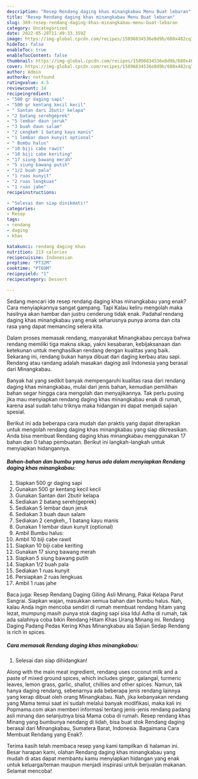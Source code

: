 ```yaml
---
description: "Resep Rendang daging khas minangkabau Menu Buat lebaran"
title: "Resep Rendang daging khas minangkabau Menu Buat lebaran"
slug: 369-resep-rendang-daging-khas-minangkabau-menu-buat-lebaran
category: Uncategorized
date: 2022-05-28T11:49:33.359Z
image: https://img-global.cpcdn.com/recipes/15896834536e8d9b/680x482cq70/rendang-daging-khas-minangkabau-foto-resep-utama.jpg
hideToc: false
enableToc: true
enableTocContent: false
thumbnail: https://img-global.cpcdn.com/recipes/15896834536e8d9b/680x482cq70/rendang-daging-khas-minangkabau-foto-resep-utama.jpg
cover: https://img-global.cpcdn.com/recipes/15896834536e8d9b/680x482cq70/rendang-daging-khas-minangkabau-foto-resep-utama.jpg
author: Admin
authorAv: notfound
ratingvalue: 4.5
reviewcount: 14
recipeingredient:
- "500 gr daging sapi"
- "500 gr kentang kecil kecil"
- " Santan dari 2butir kelapa"
- "2 batang serehgeprek"
- "5 lembar daun jeruk"
- "3 buah daun salam"
- "2 cengkeh 1 batang kayu manis"
- "1 lembar daun kunyit optional"
- " Bumbu halus"
- "10 biji cabe rawit"
- "10 biji cabe keriting"
- "17 siung bawang merah"
- "5 siung bawang putih"
- "1/2 buah pala"
- "1 ruas kunyit"
- "2 ruas lengkuas"
- "1 ruas jahe"
recipeinstructions:

- "Selesai dan siap dinikmati!"
categories:
- Resep
tags:
- rendang
- daging
- khas

katakunci: rendang daging khas 
nutrition: 213 calories
recipecuisine: Indonesian
preptime: "PT32M"
cooktime: "PT60M"
recipeyield: "1"
recipecategory: Dessert

---
```



Sedang mencari ide resep rendang daging khas minangkabau yang enak? Cara menyiapkannya sangat gampang. Tapi Kalau keliru mengolah maka hasilnya akan hambar dan justru cenderung tidak enak. Padahal rendang daging khas minangkabau yang enak seharusnya punya aroma dan cita rasa yang dapat memancing selera kita.


Dalam proses memasak rendang, masyarakat Minangkabau percaya bahwa rendang memiliki tiga makna sikap, yakni kesabaran, kebijaksanaan dan ketekunan untuk menghasilkan rendang dengan kualitas yang baik. Sekarang ini, rendang bukan hanya dibuat dari daging kerbau atau sapi. Rendang atau randang adalah masakan daging asli Indonesia yang berasal dari Minangkabau.

Banyak hal yang sedikit banyak mempengaruhi kualitas rasa dari rendang daging khas minangkabau, mulai dari jenis bahan, kemudian pemilihan bahan segar hingga cara mengolah dan menyajikannya. Tak perlu pusing jika mau menyiapkan rendang daging khas minangkabau enak di rumah, karena asal sudah tahu triknya maka hidangan ini dapat menjadi sajian spesial.


Berikut ini ada beberapa cara mudah dan praktis yang dapat diterapkan untuk mengolah rendang daging khas minangkabau yang siap dikreasikan. Anda bisa membuat Rendang daging khas minangkabau menggunakan 17 bahan dan 0 tahap pembuatan. Berikut ini langkah-langkah untuk menyiapkan hidangannya.

<!--inarticleads1-->

##### Bahan-bahan dan bumbu yang harus ada dalam menyiapkan Rendang daging khas minangkabau:

1. Siapkan 500 gr daging sapi
1. Gunakan 500 gr kentang kecil kecil
1. Gunakan  Santan dari 2butir kelapa
1. Sediakan 2 batang sereh(geprek)
1. Sediakan 5 lembar daun jeruk
1. Sediakan 3 buah daun salam
1. Sediakan 2 cengkeh,, 1 batang kayu manis
1. Gunakan 1 lembar daun kunyit (optional)
1. Ambil  Bumbu halus:
1. Ambil 10 biji cabe rawit
1. Siapkan 10 biji cabe keriting
1. Gunakan 17 siung bawang merah
1. Siapkan 5 siung bawang putih
1. Siapkan 1/2 buah pala
1. Sediakan 1 ruas kunyit
1. Persiapkan 2 ruas lengkuas
1. Ambil 1 ruas jahe


Baca juga: Resep Rendang Daging Giling Asli Minang, Pakai Kelapa Parut Sangrai. Siapkan wajan, masukkan semua bahan dan bumbu halus. Nah, kalau Anda ingin mencoba sendiri di rumah membuat rendang hitam yang lezat, mumpung masih punya stok daging sapi sisa Idul Adha di rumah, tak ada salahnya coba bikin Rendang Hitam Khas Urang Minang ini. Rendang Daging Padang Pedas Kering Khas Minangkabau ala Sajian Sedap Rendang is rich in spices. 

<!--inarticleads2-->

##### Cara memasak Rendang daging khas minangkabau:


1. Selesai dan siap dihidangkan!

Along with the main meat ingredient, rendang uses coconut milk and a paste of mixed ground spices, which includes ginger, galangal, turmeric leaves, lemon grass, garlic, shallot, chillies and other spices. Namun, tak hanya daging rendang, sebenarnya ada beberapa jenis rendang lainnya yang kerap dibuat oleh orang Minangkabau. Nah, jika kebanyakan rendang yang Mama temui saat ini sudah melalui banyak modifikasi, maka kali ini Popmama.com akan memberi informasi tentang jenis-jenis rendang padang asli minang dan selanjutnya bisa Mama coba di rumah. Resep rendang khas Minang yang bumbunya nendang di lidah, bisa buat stok Rendang daging berasal dari Minangkabau, Sumatera Barat, Indonesia. Bagaimana Cara Membuat Rendang yang Enak?. 

Terima kasih telah membaca resep yang kami tampilkan di halaman ini. Besar harapan kami, olahan Rendang daging khas minangkabau yang mudah di atas dapat membantu kamu menyiapkan hidangan yang enak untuk keluarga/teman maupun menjadi inspirasi untuk berjualan makanan. Selamat mencoba!
